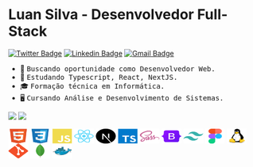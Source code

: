 # Luan Silva - Desenvolvedor Full-Stack

[![Twitter Badge](https://img.shields.io/badge/-@luzeraSL-6633cc?style=flat-square&labelColor=6633cc&logo=twitter&logoColor=white&link=https://twitter.com/luzeraSL)](https://twitter.com/luzeraSL) 
[![Linkedin Badge](https://img.shields.io/badge/-Luan%20Silva-6633cc?style=flat-square&logo=Linkedin&logoColor=white&link=https://www.linkedin.com/in/luansilvae/)](https://www.linkedin.com/in/luansilvae/) 
[![Gmail Badge](https://img.shields.io/badge/-luansilvae27@gmail.com-6633cc?style=flat-square&logo=Gmail&logoColor=white&link=mailto:launsilvae27@gmail.com)](mailto:luansilvae27@gmail.com)

- 💼 <samp>Buscando oportunidade como Desenvolvedor Web.
- 📝 <samp>Estudando Typescript, React, NextJS.
- 🎓 <samp>Formação técnica em Informática.
- 🖥 <samp>Cursando Análise e Desenvolvimento de Sistemas.
 
<div>
  <img  width="250px"  align="top" src="https://github-readme-stats-gamma-beige.vercel.app/api/top-langs/?username=luansilvae&theme=omni" />
  <img  width="450px"  align="top" src="https://github-readme-stats.vercel.app/api?username=luansilvae&show_icons=true&count_private=true&theme=omni" />
</div>
   
<div>
  </br>
  <img align="center" alt="Luan-HTML" height="30" width="40" src="https://raw.githubusercontent.com/devicons/devicon/master/icons/html5/html5-original.svg">
  <img align="center" alt="Luan-CSS" height="30" width="40" src="https://raw.githubusercontent.com/devicons/devicon/master/icons/css3/css3-original.svg">
  <img align="center" alt="Luan-Js" height="30" width="40" src="https://raw.githubusercontent.com/devicons/devicon/master/icons/javascript/javascript-plain.svg">
  <img align="center" alt="Luan-React" height="30" width="40" src="https://raw.githubusercontent.com/devicons/devicon/master/icons/react/react-original.svg">
  <img align="center" alt="Luan-NextJS" height="30" width="40" src="https://raw.githubusercontent.com/devicons/devicon/master/icons/nextjs/nextjs-original.svg">
  <img align="center" alt="Luan-Ts" height="30" width="40" src="https://raw.githubusercontent.com/devicons/devicon/master/icons/typescript/typescript-plain.svg">
  <img align="center" alt="Luan-Sass" height="30" width="40" src="https://raw.githubusercontent.com/devicons/devicon/master/icons/sass/sass-original.svg">
  <img align="center" alt="Luan-Bootstrap" height="30" width="40" src="https://raw.githubusercontent.com/devicons/devicon/master/icons/bootstrap/bootstrap-original.svg">
  <img align="center" alt="Luan-Tailwind" height="30" width="40" src="https://github.com/devicons/devicon/blob/master/icons/tailwindcss/tailwindcss-plain.svg">
  <img align="center" alt="Luan-Figma" height="30" width="40" src="https://github.com/devicons/devicon/blob/master/icons/figma/figma-original.svg">
  <img align="center" alt="Luan-Linux" height="30" width="40" src="https://github.com/devicons/devicon/blob/master/icons/linux/linux-original.svg">
  <img align="center" alt="Luan-Git" height="30" width="40" src="https://github.com/devicons/devicon/blob/master/icons/git/git-original.svg">
  <img align="center" alt="Luan-Mongo" height="30" width="40" src="https://raw.githubusercontent.com/devicons/devicon/master/icons/mongodb/mongodb-original.svg">
  <img align="center" alt="Luan-Docker" height="30" width="40" src="https://github.com/devicons/devicon/blob/master/icons/docker/docker-original.svg">
</div>
